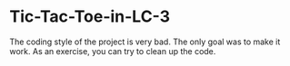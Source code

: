 ﻿# Tic-Tac-Toe-in-LC-3
The coding style of the project is very bad. 
The only goal was to make it work. 
As an exercise, you can try to clean up the code. 
